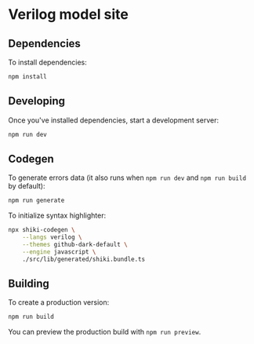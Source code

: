 # Verilog model site

## Dependencies

To install dependencies:

```bash
npm install
```

## Developing

Once you've installed dependencies, start a development server:

```bash
npm run dev
```

## Codegen

To generate errors data (it also runs when `npm run dev` and `npm run build` by default):

```bash
npm run generate
```

To initialize syntax highlighter:

```bash
npx shiki-codegen \
    --langs verilog \
    --themes github-dark-default \
    --engine javascript \
    ./src/lib/generated/shiki.bundle.ts
```

## Building

To create a production version:

```bash
npm run build
```

You can preview the production build with `npm run preview`.
